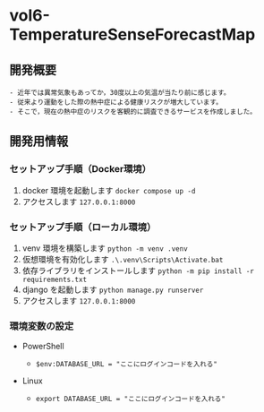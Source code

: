 # vol6-TemperatureSenseForecastMap
## 開発概要
    - 近年では異常気象もあってか，30度以上の気温が当たり前に感じます。
    - 従来より運動をした際の熱中症による健康リスクが増大しています。
    - そこで，現在の熱中症のリスクを客観的に調査できるサービスを作成しました。
## 開発用情報
### セットアップ手順（Docker環境）
1. docker 環境を起動します `docker compose up -d`
2. アクセスします `127.0.0.1:8000`

### セットアップ手順（ローカル環境）
1. venv 環境を構築します `python -m venv .venv`
2. 仮想環境を有効化します `.\.venv\Scripts\Activate.bat`
3. 依存ライブラリをインストールします `python -m pip install -r requirements.txt`
4. django を起動します `python manage.py runserver`
5. アクセスします `127.0.0.1:8000`


### 環境変数の設定
- PowerShell
  -  `$env:DATABASE_URL = "ここにログインコードを入れる"`

- Linux
  - `export DATABASE_URL = "ここにログインコードを入れる"`